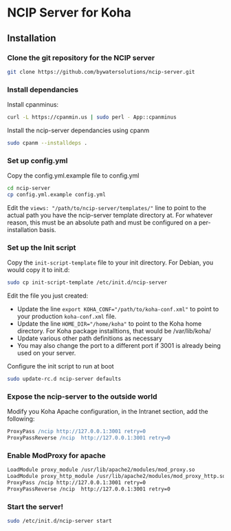 # NCIP Server for Koha

## Installation

### Clone the git repository for the NCIP server

```bash
git clone https://github.com/bywatersolutions/ncip-server.git
```

### Install dependancies

Install cpanminus:
```bash
curl -L https://cpanmin.us | sudo perl - App::cpanminus
```

Install the ncip-server dependancies using cpanm
```bash
sudo cpanm --installdeps .
```

### Set up config.yml

Copy the config.yml.example file to config.yml

```bash
cd ncip-server
cp config.yml.example config.yml
```

Edit the `views: "/path/to/ncip-server/templates/"` line to point to the actual path you have the ncip-server template directory at. For whatever reason, this must be an absolute path and must be configured on a per-installation basis.

### Set up the Init script

Copy the `init-script-template` file to your init directory. For Debian, you would copy it to init.d:
```bash
sudo cp init-script-template /etc/init.d/ncip-server
```

Edit the file you just created:
* Update the line `export KOHA_CONF="/path/to/koha-conf.xml"` to point to your production `koha-conf.xml` file. 
* Update the line `HOME_DIR="/home/koha"` to point to the Koha home directory. For Koha package installtions, that would be /var/lib/koha/<instancename>
* Update various other path definitions as necessary
* You may also change the port to a different port if 3001 is already being used on your server.

Configure the init script to run at boot
```bash
sudo update-rc.d ncip-server defaults
```
### Expose the ncip-server to the outside world

Modify you Koha Apache configuration, in the Intranet section, add the following:
```apache
ProxyPass /ncip http://127.0.0.1:3001 retry=0
ProxyPassReverse /ncip  http://127.0.0.1:3001 retry=0
```

### Enable ModProxy for apache
```bash
LoadModule proxy_module /usr/lib/apache2/modules/mod_proxy.so
LoadModule proxy_http_module /usr/lib/apache2/modules/mod_proxy_http.so
ProxyPass /ncip http://127.0.0.1:3001 retry=0
ProxyPassReverse /ncip  http://127.0.0.1:3001 retry=0
```

### Start the server!
```bash
sudo /etc/init.d/ncip-server start
```
